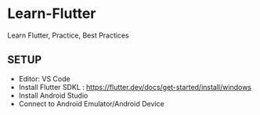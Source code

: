 # Learn-Flutter
Learn Flutter, Practice, Best Practices


## SETUP

* Editor: VS Code
* Install Flutter SDKL : https://flutter.dev/docs/get-started/install/windows
* Install Android Studio
* Connect to Android Emulator/Android Device
